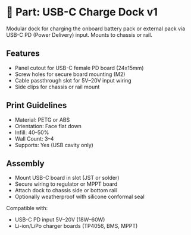 # 🔌 Part: USB-C Charge Dock v1

Modular dock for charging the onboard battery pack or external pack via USB-C PD (Power Delivery) input. Mounts to chassis or rail.

## Features

- Panel cutout for USB-C female PD board (24x15mm)
- Screw holes for secure board mounting (M2)
- Cable passthrough slot for 5V–20V input wiring
- Side clips for chassis or rail mount

## Print Guidelines

- Material: PETG or ABS
- Orientation: Face flat down
- Infill: 40–50%
- Wall Count: 3–4
- Supports: Yes (USB cavity only)

## Assembly

- Mount USB-C board in slot (JST or solder)
- Secure wiring to regulator or MPPT board
- Attach dock to chassis side or bottom rail
- Optionally weatherproof with silicone conformal seal

Compatible with:
- USB-C PD input 5V–20V (18W–60W)
- Li-ion/LiPo charger boards (TP4056, BMS, MPPT)
